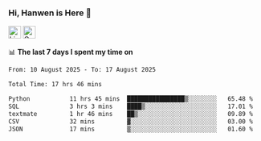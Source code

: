 ### Hi, Hanwen is Here 👋
<p>
	<a href="https://www.linkedin.com/in/liu-hanwen/"><img src="https://img.shields.io/badge/@hanwen-0A66C2?style=flat&logo=LinkedIn&logoColor=white" alt="Linkedin"  height="25px"/></a> 
	<a href="https://scholar.google.com/citations?user=HDF0su0AAAAJ"><img src="https://img.shields.io/badge/scholar-4385FE.svg?&style=plastic&logo=google-scholar&logoColor=white" alt="Google Scholar" height="25px"> </a>
</p>

📊 **The last 7 days I spent my time on** 
<!--START_SECTION:waka-->

```txt
From: 10 August 2025 - To: 17 August 2025

Total Time: 17 hrs 46 mins

Python           11 hrs 45 mins  ████████████████▒░░░░░░░░   65.48 %
SQL              3 hrs 3 mins    ████▒░░░░░░░░░░░░░░░░░░░░   17.01 %
textmate         1 hr 46 mins    ██▒░░░░░░░░░░░░░░░░░░░░░░   09.89 %
CSV              32 mins         ▓░░░░░░░░░░░░░░░░░░░░░░░░   03.00 %
JSON             17 mins         ▒░░░░░░░░░░░░░░░░░░░░░░░░   01.60 %
```

<!--END_SECTION:waka-->


<!--
**david990917/david990917** is a ✨ _special_ ✨ repository because its `README.md` (this file) appears on your GitHub profile.

Here are some ideas to get you started:

- 🔭 I’m currently working on ...
- 🌱 I’m currently learning ...
- 👯 I’m looking to collaborate on ...
- 🤔 I’m looking for help with ...
- 💬 Ask me about ...
- 📫 How to reach me: ...
- 😄 Pronouns: ...
- ⚡ Fun fact: ...
-->
